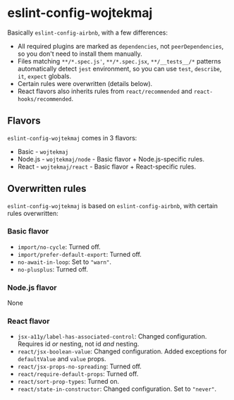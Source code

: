 # eslint-config-wojtekmaj

Basically `eslint-config-airbnb`, with a few differences:

* All required plugins are marked as `dependencies`, not `peerDependencies`, so you don't need to install them manually.
* Files matching `**/*.spec.js'`, `**/*.spec.jsx`, `**/__tests__/*` patterns automatically detect `jest` environment, so you can use `test`, `describe`, `it`, `expect` globals.
* Certain rules were overwritten (details below).
* React flavors also inherits rules from `react/recommended` and `react-hooks/recommended`.

## Flavors

`eslint-config-wojtekmaj` comes in 3 flavors:

* Basic - `wojtekmaj`
* Node.js - `wojtekmaj/node` - Basic flavor + Node.js-specific rules.
* React - `wojtekmaj/react` - Basic flavor + React-specific rules.

## Overwritten rules

`eslint-config-wojtekmaj` is based on `eslint-config-airbnb`, with certain rules overwritten:

### Basic flavor

* `import/no-cycle`: Turned off.
* `import/prefer-default-export`: Turned off.
* `no-await-in-loop`: Set to `"warn"`.
* `no-plusplus`: Turned off.

### Node.js flavor

None

### React flavor

* `jsx-a11y/label-has-associated-control`: Changed configuration. Requires id *or* nesting, not id *and* nesting.
* `react/jsx-boolean-value`: Changed configuration. Added exceptions for `defaultValue` and `value` props.
* `react/jsx-props-no-spreading`: Turned off.
* `react/require-default-props`: Turned off.
* `react/sort-prop-types`: Turned on.
* `react/state-in-constructor`: Changed configuration. Set to `"never"`.
